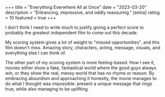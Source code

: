 +++
title = "Everything Everwhere All at Once"
date = "2023-03-20"
description = "Entrancing, impressive, and oddly reassuring."
[extra]
rating = 10
featured = true
+++

I don't think I need to write much to justify giving a perfect score to probably the greatest independent film to come out this decade.

My scoring system gives a lot of weight to "missed opportunities", and this film doesn't miss. Amazing story, characters, acting, message, visuals, and everything else I can think of.

The other part of my scoring system is more feeling-based. How I see it, movies either show a fake, fantastical world where the good guys always win, or they show the real, messy world that has no rhyme or reason. By embracing absurdism and approaching it honestly, the movie manages to do what I thought was impossible: present a unique message that rings true, while also managing to be uplifting.
